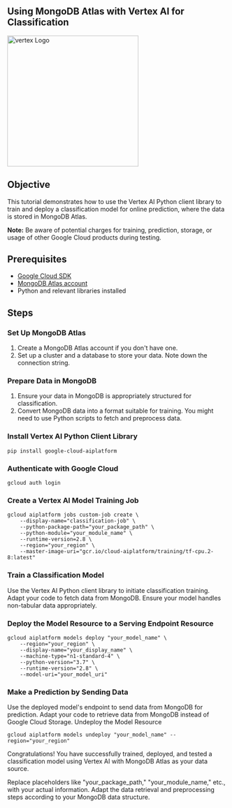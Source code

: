 ## Using MongoDB Atlas with Vertex AI for Classification

<img src="https://miro.medium.com/v2/resize:fit:578/1*r-iod_ZxZQLy_dFoay52cA.png" alt="vertex Logo" width="300">

## Objective

This tutorial demonstrates how to use the Vertex AI Python client library to train and deploy a classification model for online prediction, where the data is stored in MongoDB Atlas.

**Note:** Be aware of potential charges for training, prediction, storage, or usage of other Google Cloud products during testing.

## Prerequisites

- [Google Cloud SDK](https://cloud.google.com/sdk/docs/install)
- [MongoDB Atlas account](https://www.mongodb.com/cloud/atlas)
- Python and relevant libraries installed

## Steps

###  Set Up MongoDB Atlas

1. Create a MongoDB Atlas account if you don't have one.
2. Set up a cluster and a database to store your data. Note down the connection string.

###  Prepare Data in MongoDB

1. Ensure your data in MongoDB is appropriately structured for classification.
2. Convert MongoDB data into a format suitable for training. You might need to use Python scripts to fetch and preprocess data.

### Install Vertex AI Python Client Library

```
pip install google-cloud-aiplatform
```
### Authenticate with Google Cloud
```
gcloud auth login
```
### Create a Vertex AI Model Training Job
```
gcloud aiplatform jobs custom-job create \
    --display-name="classification-job" \
    --python-package-path="your_package_path" \
    --python-module="your_module_name" \
    --runtime-version=2.8 \
    --region="your_region" \
    --master-image-uri="gcr.io/cloud-aiplatform/training/tf-cpu.2-8:latest"
```

### Train a Classification Model
Use the Vertex AI Python client library to initiate classification training. Adapt your code to fetch data from MongoDB.
Ensure your model handles non-tabular data appropriately.

### Deploy the Model Resource to a Serving Endpoint Resource
```
gcloud aiplatform models deploy "your_model_name" \
    --region="your_region" \
    --display-name="your_display_name" \
    --machine-type="n1-standard-4" \
    --python-version="3.7" \
    --runtime-version="2.8" \
    --model-uri="your_model_uri"
```

### Make a Prediction by Sending Data
Use the deployed model's endpoint to send data from MongoDB for prediction.
Adapt your code to retrieve data from MongoDB instead of Google Cloud Storage.
 Undeploy the Model Resource
```
gcloud aiplatform models undeploy "your_model_name" --region="your_region"
```
Congratulations! You have successfully trained, deployed, and tested a classification model using Vertex AI with MongoDB Atlas as your data source.

Replace placeholders like "your_package_path," "your_module_name," etc., with your actual information. Adapt the data retrieval and preprocessing steps according to your MongoDB data structure.
